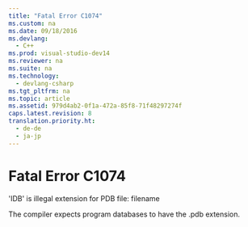 ```yaml
---
title: "Fatal Error C1074"
ms.custom: na
ms.date: 09/18/2016
ms.devlang: 
  - C++
ms.prod: visual-studio-dev14
ms.reviewer: na
ms.suite: na
ms.technology: 
  - devlang-csharp
ms.tgt_pltfrm: na
ms.topic: article
ms.assetid: 979d4ab2-0f1a-472a-85f8-71f48297274f
caps.latest.revision: 8
translation.priority.ht: 
  - de-de
  - ja-jp
---
```

# Fatal Error C1074
'IDB' is illegal extension for PDB file: filename  
  
 The compiler expects program databases to have the .pdb extension.